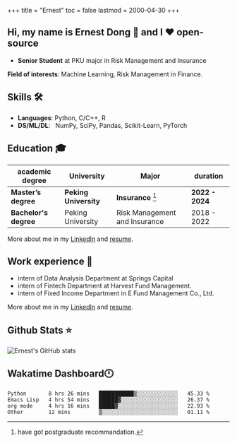 +++
title = "Ernest"
toc = false
lastmod = 2000-04-30
+++

## Hi, my name is Ernest Dong 👋 and I ❤️ open-source

- **Senior Student** at PKU major in Risk Management and Insurance

**Field of interests**: Machine Learning, Risk Management in Finance.

## Skills 🛠️

- **Languages**:        Python, C/C++, R
- **DS/ML/DL**: &nbsp;  NumPy, SciPy, Pandas, Scikit-Learn, PyTorch

## Education 🎓

| academic degree       | University            | Major                         | duration        |
| --------------------- | --------------------- | ----------------------------- | --------------- |
| **Master’s degree**   | **Peking University** | **Insurance** [^1]            | **2022 - 2024** |
| **Bachelor's degree** | Peking University     | Risk Management and Insurance | 2018 - 2022     |

More about me in my [LinkedIn](https://www.linkedin.com/in/晨阳-董-918ab41b4/) and [resume](../files/resume.pdf).

## Work experience 👔

- intern of Data Analysis Department at Springs Capital
- intern of Fintech Department at Harvest Fund Management.
- intern of Fixed Income Department in E Fund Management Co., Ltd.

More about me in my [LinkedIn](https://www.linkedin.com/in/晨阳-董-918ab41b4/) and [resume](./files/resume.pdf).

## Github Stats ⭐

![Ernest's GitHub stats](https://github-readme-stats.vercel.app/api?username=ErnestDong&show_icons=true)

## Wakatime Dashboard🕛

<!--START_SECTION:waka-->

```text
Python       8 hrs 26 mins   ███████████▒░░░░░░░░░░░░░   45.33 %
Emacs Lisp   4 hrs 54 mins   ██████▓░░░░░░░░░░░░░░░░░░   26.37 %
org mode     4 hrs 16 mins   █████▓░░░░░░░░░░░░░░░░░░░   22.93 %
Other        12 mins         ▒░░░░░░░░░░░░░░░░░░░░░░░░   01.11 %
```

<!--END_SECTION:waka-->

[^1]: have got postgraduate recommandation.
